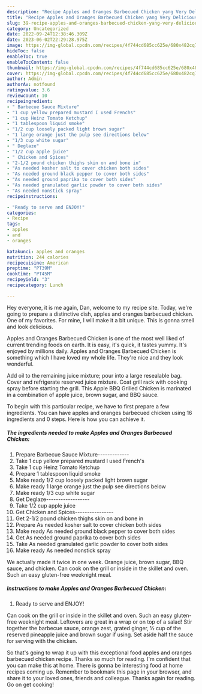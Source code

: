 ```yaml
---
description: "Recipe Apples and Oranges Barbecued Chicken yang Very Delicious}"
title: "Recipe Apples and Oranges Barbecued Chicken yang Very Delicious}"
slug: 39-recipe-apples-and-oranges-barbecued-chicken-yang-very-delicious
category: Uncategorized
date: 2022-09-24T12:38:46.309Z
date: 2023-06-02T22:29:28.975Z
image: https://img-global.cpcdn.com/recipes/4f744cd685cc625e/680x482cq70/apples-and-oranges-barbecued-chicken-recipe-main-photo.jpg
hideToc: false
enableToc: true
enableTocContent: false
thumbnail: https://img-global.cpcdn.com/recipes/4f744cd685cc625e/680x482cq70/apples-and-oranges-barbecued-chicken-recipe-main-photo.jpg
cover: https://img-global.cpcdn.com/recipes/4f744cd685cc625e/680x482cq70/apples-and-oranges-barbecued-chicken-recipe-main-photo.jpg
author: Admin
authorAv: notfound
ratingvalue: 3.6
reviewcount: 10
recipeingredient:
- " Barbecue Sauce Mixture"
- "1 cup yellow prepared mustard I used Frenchs"
- "1 cup Heinz Tomato Ketchup"
- "1 tablespoon liquid smoke"
- "1/2 cup loosely packed light brown sugar"
- "1 large orange just the pulp see directions below"
- "1/3 cup white sugar"
- " Deglaze"
- "1/2 cup apple juice"
- " Chicken and Spices"
- "2-1/2 pound chicken thighs skin on and bone in"
- "As needed kosher salt to cover chicken both sides"
- "As needed ground black pepper to cover both sides"
- "As needed ground paprika to cover both sides"
- "As needed granulated garlic powder to cover both sides"
- "As needed nonstick spray"
recipeinstructions:

- "Ready to serve and ENJOY!"
categories:
- Recipe
tags:
- apples
- and
- oranges

katakunci: apples and oranges 
nutrition: 244 calories
recipecuisine: American
preptime: "PT39M"
cooktime: "PT45M"
recipeyield: "3"
recipecategory: Lunch

---
```



Hey everyone, it is me again, Dan, welcome to my recipe site. Today, we're going to prepare a distinctive dish, apples and oranges barbecued chicken. One of my favorites. For mine, I will make it a bit unique. This is gonna smell and look delicious.

Apples and Oranges Barbecued Chicken is one of the most well liked of current trending foods on earth. It is easy, it's quick, it tastes yummy. It's enjoyed by millions daily. Apples and Oranges Barbecued Chicken is something which I have loved my whole life. They're nice and they look wonderful.

Add oil to the remaining juice mixture; pour into a large resealable bag. Cover and refrigerate reserved juice mixture. Coat grill rack with cooking spray before starting the grill. This Apple BBQ Grilled Chicken is marinated in a combination of apple juice, brown sugar, and BBQ sauce.


To begin with this particular recipe, we have to first prepare a few ingredients. You can have apples and oranges barbecued chicken using 16 ingredients and 0 steps. Here is how you can achieve it.

<!--inarticleads1-->

##### The ingredients needed to make Apples and Oranges Barbecued Chicken:

1. Prepare  Barbecue Sauce Mixture-------------
1. Take 1 cup yellow prepared mustard I used French&#39;s
1. Take 1 cup Heinz Tomato Ketchup
1. Prepare 1 tablespoon liquid smoke
1. Make ready 1/2 cup loosely packed light brown sugar
1. Make ready 1 large orange just the pulp see directions below
1. Make ready 1/3 cup white sugar
1. Get  Deglaze------------------
1. Take 1/2 cup apple juice
1. Get  Chicken and Spices----------------
1. Get 2-1/2 pound chicken thighs skin on and bone in
1. Prepare As needed kosher salt to cover chicken both sides
1. Make ready As needed ground black pepper to cover both sides
1. Get As needed ground paprika to cover both sides
1. Take As needed granulated garlic powder to cover both sides
1. Make ready As needed nonstick spray


We actually made it twice in one week. Orange juice, brown sugar, BBQ sauce, and chicken. Can cook on the grill or inside in the skillet and oven. Such an easy gluten-free weeknight meal. 

<!--inarticleads2-->

##### Instructions to make Apples and Oranges Barbecued Chicken:


1. Ready to serve and ENJOY!

Can cook on the grill or inside in the skillet and oven. Such an easy gluten-free weeknight meal. Leftovers are great in a wrap or on top of a salad! Stir together the barbecue sauce, orange zest, grated ginger, ½ cup of the reserved pineapple juice and brown sugar if using. Set aside half the sauce for serving with the chicken. 

So that's going to wrap it up with this exceptional food apples and oranges barbecued chicken recipe. Thanks so much for reading. I'm confident that you can make this at home. There is gonna be interesting food at home recipes coming up. Remember to bookmark this page in your browser, and share it to your loved ones, friends and colleague. Thanks again for reading. Go on get cooking!
